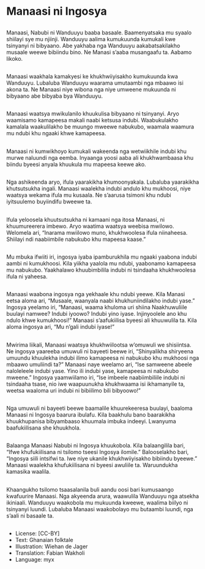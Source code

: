 # Manaasi ni Ingosya

##
Manaasi, Nabubi ni Wanduuyu
baaba basaale.
Baamenyatsaka mu syaalo shiilayi
sye mu njiinji.
Wanduuyu aalima kumukuunda
kumukali kwe tsinyanyi ni bibyaano.
Abe yakhaba nga Wanduuyu
aakabatsakilakho musaale weewe
bibiindu bino. Ne Manasi s’aaba
musangaafu ta. Aabamo likoko.

##
Manaasi waakhala kamakyesi ke
khukhwiiyisakho kumukuunda kwa
Wanduuyu. Lubaluba Wanduuyu
waarama umutaambi nga mbaawo
isi akona ta.
Ne Manaasi niye wibona nga niye
umweene mukuunda ni bibyaano
abe bibyaba bya Wanduuyu.

##
Manaasi waatsya mwikulanilo
khuukulisa bibyaano ni tsinyanyi.
Aryo waamisamo kamapeesa
makali naabi ketsusa indubi.
Waabukulakho kamalala
waakulilakho be muungo mweewe
nabukubo, waamala waamura mu
ndubi khu ngaaki khwe kamapeesa.

##
Manaasi ni kumwikhoyo kumukali
wakeenda nga wetwiikhile indubi
khu murwe naluundi nga eemba.
Inyaanga yoosi aaba ali
khukhwambaasa khu biindu byeesi
anyala khuukula mu mapeesa
keewe ako.

##
Nga ashikeenda aryo, ifula
yaarakikha khumoonyakala.
Lubaluba yaarakikha khutsutsukha
ingali.
Manaasi waalekha indubi andulo
khu mukhoosi, niye waatsya
wekama ifula mu kusaala. Ne
s’aarusa tsimoni khu ndubi
iyitsuulemo buyiindifu bweewe ta.

##
Ifula yeloosela khuutsutsukha ni
kamaani nga itosa Manaasi, ni
khuumureerera imbewo. Aryo
waatima waatsya weebisa mwilowo.
Welomela ari, “Inarama mwiilowo
muno, khukhwoolesa ifula
niinaheesa. Shiilayi ndi naabiimbile
nabukubo khu mapeesa kaase.”

##
Mu mbuka ifwiiti iri, ingosya iyaba
ipamburukhila mu ngaaki yaabona
indubi aambi ni kumukhoosi.
Kila yiikha yaalola mu ndubi,
yaabonamo kamapeesa mu
nabukubo.
Yaakhalawo khuubimbilila indubi ni
tsindaaha khukhwoolesa ifula ni
yaheesa.

##
Manaasi waabona ingosya nga
yekhaale khu ndubi yeewe.
Kila Manasi eetsa aloma ari,
“Musaale, waanyala naabi
khukhuniindilakho indubi yase.”
Ingosya yeelamo iri, “Manaasi,
waama khuloma uri shiina
Naakhuwuliile buulayi namwee?
Indubi iyoowo? Indubi yino iyase.
Injinyoolele ano khu ndulo khwe
kumukhoosi!”
Manaasi s’aafukiilisa byeesi ali
khuuwulila ta. Kila aloma ingosya
ari, “Mu n’gali indubi iyase!”

##
Mwirima liikali, Manaasi waatsya khukhwiilootsa
w’omuwuli we shisiintsa. Ne ingosya yaareeba
umuwuli ni bayeeti beewe iri, “Shinyalikha shiryeena
umuundu khuulekha indubi ilimo kamapeesa ni
nabukubo khu mukhoosi nga mbaawo umuliindi ta?”
Manaasi naye weelamo ari, “Ise samweene abeele
naloleleele indubi yase. Yino ili indubi yase,
kamapeesa ni nabukubo mweene.”
Ingosya yaamwiilamo iri, “Ise imbeele naabiimbiliile
indubi ni tsindaaha tsase, nio iwe waapuunukha
khukhwaama isi ikhamanyile ta, weetsa waaloma uri
indubi ni bibiilimo bili bibyoowo!”

##
Nga umuwuli ni bayeeti beewe
baamalile khuurekeeresa buulayi,
baaloma Manaasi ni Ingosya
baarura ibulafu.
Kila baakhulu bano baarakikha
khuukhupanisa bibyambaaso
khuumala imbuka indeeyi.
Lwanyuma baafukiilisana she
khuukhola.

##
Balaanga Manaasi Nabubi ni
Ingosya khuukobola.
Kila balaangilila bari, “Ifwe
khufukiilisana ni tsilomo tseesi
Ingosya ilomile.”
Balooselakho bari, “Ingosya siili
intsifwi ta. Iwe niye ukanile
khukhwiiyisakho bibiindu byeewe.”
Manaasi waalekha khufukiilisana ni
byeesi awuliile ta. Waruundukha
kamasika waalila.

##
Khaangukho tsilomo tsaasalanila
buli aandu oosi bari kumusaango
kwafuurire Manaasi.
Nga akyeenda arura, waawulila
Wanduuyu nga atsekha ikiniaali.
Wanduuyu waakobola mu
mukuunda kweewe, waalima biilyo
ni tsinyanyi luundi.
Lubaluba Manaasi waakobolayo mu
butaambi luundi, nga s’aali ni
basaale ta.

##
* License: [CC-BY]
* Text: Ghanaian folktale
* Illustration: Wiehan de Jager
* Translation: Fabian Wakholi
* Language: myx
